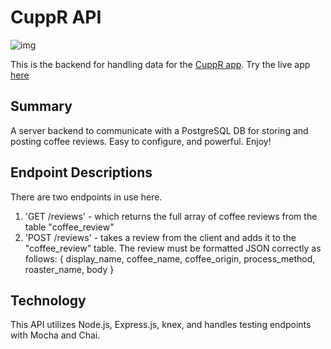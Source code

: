 # CuppR API

![img](https://i.imgur.com/da1ub8X.png)

This is the backend for handling data for the [CuppR app](https://github.com/fumbl3b/cuppr-client).  Try the live app [here](https://cuppr-client.vercel.app/)

## Summary

A server backend to communicate with a PostgreSQL DB for storing and posting coffee reviews.  Easy to configure, and powerful.  Enjoy!

## Endpoint Descriptions

There are two endpoints in use here.

1. 'GET /reviews' - which returns the full array of coffee reviews from the table "coffee_review"
2. 'POST /reviews' - takes a review from the client and adds it to the "coffee_review" table.  The review must be formatted JSON correctly as follows: 
{ display_name, coffee_name, coffee_origin, process_method, roaster_name, body }

## Technology

This API utilizes Node.js, Express.js, knex, and handles testing endpoints with Mocha and Chai.
